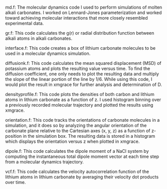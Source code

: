 md.f:  The molecular dynamics code I used to perform simulations of molten alkali carbonates. I worked on Lennard-Jones parameterization and worked toward achieving molecular interactions that more closely resembled experimental data.

gr.f: This code calculates the g(r) or radial distribution function between alkali atoms in alkali carbonates.

interface.f: This code creates a box of lithium carbonate molecules to be used in a molecular dynamics simulation.

diffusionk.f: This code calculates the mean squared displacement (MSD) of potassium atoms and plots the resulting value versus time. To find the diffusion coefficient, one only needs to plot the resulting data and multiply the slope of the linear portion of the line by 1/6. While using this code, I would plot the result in xmgrace for further analysis and determination of D.

densityprofile.f: This code plots the densities of both carbon and lithium atoms in lithium carbonate as a function of z. I used histogram binning over a previously recorded molecular trajectory and plotted the results using xmgrace. 

orientation.f: This code tracks the orientations of carbonate molecules in a simulation, and it does so by analyzing the angular orientation of the carbonate plane relative to the Cartesian axes (x, y, z) as a function of z-position in the simulation box. The resulting data is stored in a histogram which displays the orientation versus z when plotted in xmgrace.

dipole.f: This code calculates the dipole moment of a NaCl system by computing the instantaneous total dipole moment vector at each time step from a molecular dynamics trajectory.

vcf.f: This code calculates the velocity autocorrelation function of the lithium atoms in lithium carbonate by averaging their velocity dot products over time.
